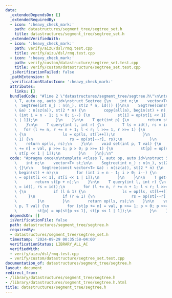 ```yaml
---
data:
  _extendedDependsOn: []
  _extendedRequiredBy:
  - icon: ':heavy_check_mark:'
    path: datastructures/segment_tree/segtree_set.h
    title: datastructures/segment_tree/segtree_set.h
  _extendedVerifiedWith:
  - icon: ':heavy_check_mark:'
    path: verify/aizu/dsl/rmq.test.cpp
    title: verify/aizu/dsl/rmq.test.cpp
  - icon: ':heavy_check_mark:'
    path: verify/custom/datastructure/segtree_set.test.cpp
    title: verify/custom/datastructure/segtree_set.test.cpp
  _isVerificationFailed: false
  _pathExtension: h
  _verificationStatusIcon: ':heavy_check_mark:'
  attributes:
    links: []
  bundledCode: "#line 2 \"datastructures/segment_tree/segtree.h\"\n\ntemplate <class\
    \ T, auto op, auto id>\nstruct Segtree {\n    int n;\n    vector<T> st;\n\n  \
    \  Segtree(int n_) : n(n_), st(2 * n, id()) {}\n\n    Segtree(const vector<T>\
    \ &a) : n(sz(a)), st(2 * n) {\n        copy(all(a), begin(st) + n);\n        for\
    \ (int i = n - 1; i > 0; i--) {\n            st[i] = op(st[i << 1], st[i << 1\
    \ | 1]);\n        }\n    }\n\n    T get(int p) {\n        return st[p + n];\n\
    \    }\n\n    T query(int l, int r) {\n        T ls = id(), rs = id();\n     \
    \   for (l += n, r += n + 1; l < r; l >>= 1, r >>= 1) {\n            if (l & 1)\
    \ {\n                ls = op(ls, st[l++]);\n            }\n            if (r &\
    \ 1) {\n                rs = op(st[--r], rs);\n            }\n        }\n    \
    \    return op(ls, rs);\n    }\n\n    void set(int p, T val) {\n        for (st[p\
    \ += n] = val, p >>= 1; p > 0; p >>= 1) {\n            st[p] = op(st[p << 1],\
    \ st[p << 1 | 1]);\n        }\n    }\n};\n"
  code: "#pragma once\n\ntemplate <class T, auto op, auto id>\nstruct Segtree {\n\
    \    int n;\n    vector<T> st;\n\n    Segtree(int n_) : n(n_), st(2 * n, id())\
    \ {}\n\n    Segtree(const vector<T> &a) : n(sz(a)), st(2 * n) {\n        copy(all(a),\
    \ begin(st) + n);\n        for (int i = n - 1; i > 0; i--) {\n            st[i]\
    \ = op(st[i << 1], st[i << 1 | 1]);\n        }\n    }\n\n    T get(int p) {\n\
    \        return st[p + n];\n    }\n\n    T query(int l, int r) {\n        T ls\
    \ = id(), rs = id();\n        for (l += n, r += n + 1; l < r; l >>= 1, r >>= 1)\
    \ {\n            if (l & 1) {\n                ls = op(ls, st[l++]);\n       \
    \     }\n            if (r & 1) {\n                rs = op(st[--r], rs);\n   \
    \         }\n        }\n        return op(ls, rs);\n    }\n\n    void set(int\
    \ p, T val) {\n        for (st[p += n] = val, p >>= 1; p > 0; p >>= 1) {\n   \
    \         st[p] = op(st[p << 1], st[p << 1 | 1]);\n        }\n    }\n};"
  dependsOn: []
  isVerificationFile: false
  path: datastructures/segment_tree/segtree.h
  requiredBy:
  - datastructures/segment_tree/segtree_set.h
  timestamp: '2024-09-29 00:35:58-04:00'
  verificationStatus: LIBRARY_ALL_AC
  verifiedWith:
  - verify/aizu/dsl/rmq.test.cpp
  - verify/custom/datastructure/segtree_set.test.cpp
documentation_of: datastructures/segment_tree/segtree.h
layout: document
redirect_from:
- /library/datastructures/segment_tree/segtree.h
- /library/datastructures/segment_tree/segtree.h.html
title: datastructures/segment_tree/segtree.h
---
```

